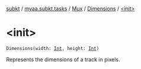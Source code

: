 [subkt](../../../index.md) / [myaa.subkt.tasks](../../index.md) / [Mux](../index.md) / [Dimensions](index.md) / [&lt;init&gt;](./-init-.md)

# &lt;init&gt;

`Dimensions(width: `[`Int`](https://kotlinlang.org/api/latest/jvm/stdlib/kotlin/-int/index.html)`, height: `[`Int`](https://kotlinlang.org/api/latest/jvm/stdlib/kotlin/-int/index.html)`)`

Represents the dimensions of a track in pixels.

